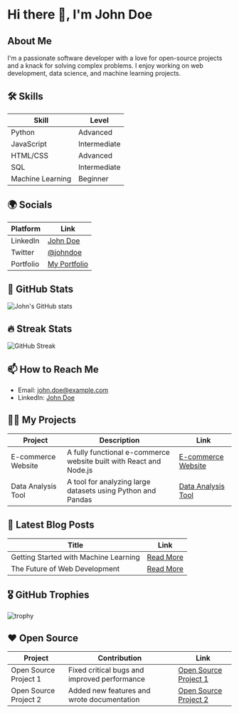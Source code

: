 # Hi there 👋, I'm John Doe

## About Me
I'm a passionate software developer with a love for open-source projects and a knack for solving complex problems. I enjoy working on web development, data science, and machine learning projects.

## 🛠 Skills
| Skill | Level |
|-------|-------|
| Python | Advanced |
| JavaScript | Intermediate |
| HTML/CSS | Advanced |
| SQL | Intermediate |
| Machine Learning | Beginner |

## 🌍 Socials
| Platform | Link |
|----------|------|
| LinkedIn | [John Doe](https://www.linkedin.com/in/johndoe) |
| Twitter | [@johndoe](https://twitter.com/johndoe) |
| Portfolio | [My Portfolio](https://johndoeportfolio.com) |

## 💼 GitHub Stats
![John's GitHub stats](https://github-readme-stats.vercel.app/api?username=johndoe&show_icons=true&theme=radical)

## 🔥 Streak Stats
![GitHub Streak](https://github-readme-streak-stats.herokuapp.com/?user=johndoe&theme=dark)

## 📫 How to Reach Me
- Email: john.doe@example.com
- LinkedIn: [John Doe](https://www.linkedin.com/in/johndoe)

## 👨‍💻 My Projects
| Project | Description | Link |
|---------|-------------|------|
| E-commerce Website | A fully functional e-commerce website built with React and Node.js | [E-commerce Website](https://github.com/johndoe/ecommerce-website) |
| Data Analysis Tool | A tool for analyzing large datasets using Python and Pandas | [Data Analysis Tool](https://github.com/johndoe/data-analysis-tool) |

## 📄 Latest Blog Posts
| Title | Link |
|-------|------|
| Getting Started with Machine Learning | [Read More](https://johndoeblog.com/getting-started-with-machine-learning) |
| The Future of Web Development | [Read More](https://johndoeblog.com/the-future-of-web-development) |

## 🎖 GitHub Trophies
![trophy](https://github-profile-trophy.vercel.app/?username=johndoe)

## ❤️ Open Source
| Project | Contribution | Link |
|---------|--------------|------|
| Open Source Project 1 | Fixed critical bugs and improved performance | [Open Source Project 1](https://github.com/johndoe/opensourceproject1) |
| Open Source Project 2 | Added new features and wrote documentation | [Open Source Project 2](https://github.com/johndoe/opensourceproject2) |
